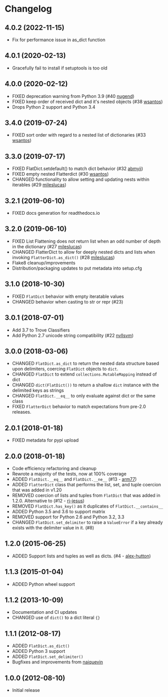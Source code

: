 # Changelog

## 4.0.2 (2022-11-15)

- Fix for performance issue in as_dict function

## 4.0.1 (2020-02-13)

- Gracefully fail to install if setuptools is too old

## 4.0.0 (2020-02-12)

- FIXED deprecation warning from Python 3.9 (#40 [nugend](https://github.com/nugend))
- FIXED keep order of received dict and it's nested objects (#38 [wsantos](https://github.com/wsantos))
- Drops Python 2 support and Python 3.4

## 3.4.0 (2019-07-24)

- FIXED sort order with regard to a nested list of dictionaries (#33 [wsantos](https://github.com/wsantos))

## 3.3.0 (2019-07-17)

- FIXED FlatDict.setdefault() to match dict behavior (#32 [abmyii](https://github.com/abmyii))
- FIXED empty nested Flatterdict (#30 [wsantos](https://github.com/wsantos))
- CHANGED functionality to allow setting and updating nests within iterables (#29 [mileslucas](https://github.com/mileslucas))

## 3.2.1 (2019-06-10)

- FIXED docs generation for readthedocs.io

## 3.2.0 (2019-06-10)

- FIXED List Flattening does not return list when an odd number of depth in the dictionary (#27 [mileslucas](https://github.com/mileslucas))
- CHANGED FlatterDict to allow for deeply nested dicts and lists when invoking `FlatterDict.as_dict()` (#28 [mileslucas](https://github.com/mileslucas))
- Flake8 cleanup/improvements
- Distribution/packaging updates to put metadata into setup.cfg

## 3.1.0 (2018-10-30)

- FIXED `FlatDict` behavior with empty iteratable values
- CHANGED behavior when casting to str or repr (#23)

## 3.0.1 (2018-07-01)

- Add 3.7 to Trove Classifiers
- Add Python 2.7 unicode string compatibility (#22 [nvllsvm](https://github.com/nvllsvm))

## 3.0.0 (2018-03-06)

- CHANGED `FlatDict.as_dict` to return the nested data structure based upon delimiters, coercing `FlatDict` objects to `dict`.
- CHANGED `FlatDict` to extend `collections.MutableMapping` instead of dict
- CHANGED `dict(FlatDict())` to return a shallow `dict` instance with the delimited keys as strings
- CHANGED `FlatDict.__eq__` to only evaluate against dict or the same class
- FIXED `FlatterDict` behavior to match expectations from pre-2.0 releases.

## 2.0.1 (2018-01-18)

- FIXED metadata for pypi upload

## 2.0.0 (2018-01-18)

- Code efficiency refactoring and cleanup
- Rewrote a majority of the tests, now at 100% coverage
- ADDED `FlatDict.__eq__` and `FlatDict.__ne__` (#13 - [arm77](https://github.com/arm77))
- ADDED `FlatterDict` class that performs the list, set, and tuple coercion that was added in v1.20
- REMOVED coercion of lists and tuples from `FlatDict` that was added in 1.2.0. Alternative to (#12 - [rj-jesus](https://github.com/rj-jesus))
- REMOVED `FlatDict.has_key()` as it duplicates of `FlatDict.__contains__`
- ADDED Python 3.5 and 3.6 to support matrix
- REMOVED support for Python 2.6 and Python 3.2, 3.3
- CHANGED `FlatDict.set_delimiter` to raise a `ValueError` if a key already exists with the delimiter value in it. (#8)

## 1.2.0 (2015-06-25)

- ADDED Support lists and tuples as well as dicts. (#4 - [alex-hutton](https://github.com/alex-hutton))

## 1.1.3 (2015-01-04)

- ADDED Python wheel support

## 1.1.2 (2013-10-09)

- Documentation and CI updates
- CHANGED use of `dict()` to a dict literal `{}`

## 1.1.1 (2012-08-17)

- ADDED `FlatDict.as_dict()`
- ADDED Python 3 support
- ADDED `FlatDict.set_delimiter()`
- Bugfixes and improvements from [naiquevin](https://github.com/naiquevin)

## 1.0.0 (2012-08-10)

- Initial release
